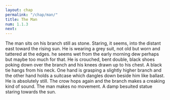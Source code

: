 ```yaml
---
layout: chap
permalink: "/chap/man/"
title: The Man
num: 1.1.3
next:
---
```


The man sits on his branch still as stone. Staring, it seems, into the distant east toward the rising sun. He is wearing a grey suit, not old but worn and tattered at the edges. he seems wet from the early morning dew perhaps but maybe too much for that. He is crouched, bent double, black shoes poking down over the branch and his knees drawn up to his chest. A black tie hangs from his neck. One hand is grasping a slightly higher branch and the other hand holds a suitcase which dangles down beside him like ballast. He is absolutely still. The crow hops again and the branch makes a creaking kind of sound. The man makes no movement. A damp besuited statue staring towards the sun.
